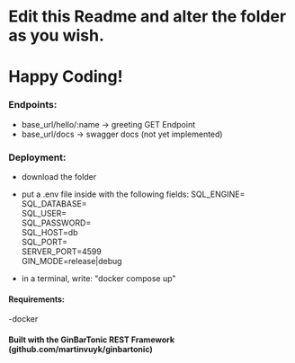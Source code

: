 # Edit this Readme and alter the folder as you wish.

# Happy Coding!

### Endpoints:

- base_url/hello/:name -> greeting GET Endpoint
- base_url/docs -> swagger docs (not yet implemented)

### Deployment:

- download the folder
- put a .env file inside with the following fields:
SQL_ENGINE=<br />
SQL_DATABASE=<br />
SQL_USER=<br />
SQL_PASSWORD=<br />
SQL_HOST=db<br />
SQL_PORT=<br />
SERVER_PORT=4599<br />
GIN_MODE=release|debug<br />

- in a terminal, write: "docker compose up"

#### Requirements:

-docker

#### Built with the GinBarTonic REST Framework (github.com/martinvuyk/ginbartonic)
